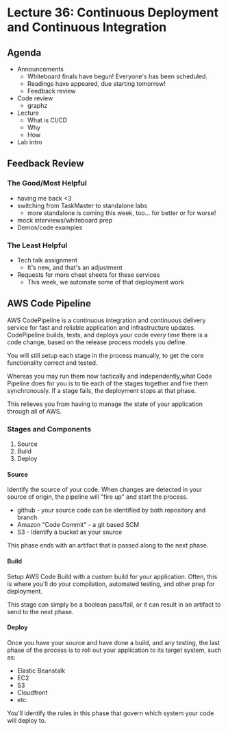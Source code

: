 # Lecture 36: Continuous Deployment and Continuous Integration

## Agenda

- Announcements
    - Whiteboard finals have begun! Everyone's has been scheduled.
    - Readings have appeared, due starting tomorrow!
    - Feedback review
- Code review
    - graphz
- Lecture
    - What is CI/CD
    - Why
    - How
- Lab intro

## Feedback Review

### The Good/Most Helpful

- having me back <3
- switching from TaskMaster to standalone labs
    - more standalone is coming this week, too... for better or for worse!
- mock interviews/whiteboard prep
- Demos/code examples

### The Least Helpful

- Tech talk assignment
    - It's new, and that's an adjustment
- Requests for more cheat sheets for these services
    - This week, we automate some of that deployment work

## AWS Code Pipeline

AWS CodePipeline is a continuous integration and continuous delivery service for fast and reliable application and infrastructure updates. CodePipeline builds, tests, and deploys your code every time there is a code change, based on the release process models you define.

You will still setup each stage in the process manually, to get the core functionality correct and tested.

Whereas you may run them now tactically and independently,what Code Pipeline does for you is to tie each of the stages together and fire them synchronously. If a stage fails, the deployment stops at that phase.

This relieves you from having to manage the state of your application through all of AWS.

### Stages and Components

1. Source
2. Build
3. Deploy

#### Source
Identify the source of your code. When changes are detected in your source of origin, the pipeline will "fire up" and start the process.

- github - your source code can be identified by both repository and branch
- Amazon "Code Commit" - a git based SCM
- S3 - Identify a bucket as your source

This phase ends with an artifact that is passed along to the next phase.

#### Build
Setup AWS Code Build with a custom build for your application. Often, this is where you'll do your compilation, automated testing, and other prep for deployment.

This stage can simply be a boolean pass/fail, or it can result in an artifact to send to the next phase.

#### Deploy
Once you have your source and have done a build, and any testing, the last phase of the process is to roll out your application to its target system, such as:

- Elastic Beanstalk
- EC2
- S3
- Cloudfront
- etc.

You'll identify the rules in this phase that govern which system your code will deploy to.

